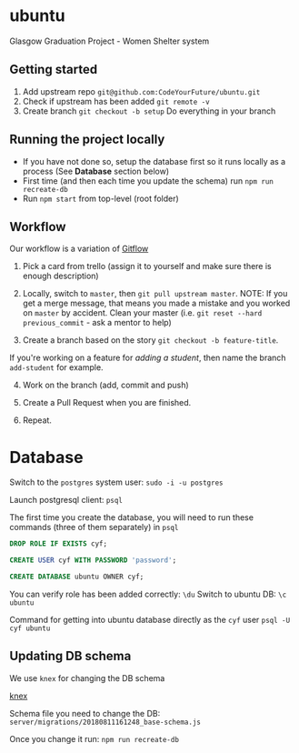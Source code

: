 # ubuntu
Glasgow Graduation Project - Women Shelter system

## Getting started

1.  Add upstream repo `git@github.com:CodeYourFuture/ubuntu.git`
2.  Check if upstream has been added `git remote -v`
3.  Create branch `git checkout -b setup` Do everything in your branch

## Running the project locally

- If you have not done so, setup the database first so it runs locally as a process (See **Database** section below)
- First time (and then each time you update the schema) run `npm run recreate-db`
- Run `npm start` from top-level (root folder)

## Workflow

Our workflow is a variation of [Gitflow](https://datasift.github.io/gitflow/IntroducingGitFlow.html)

1.  Pick a card from trello (assign it to yourself and make sure there is enough description)

2.  Locally, switch to `master`, then `git pull upstream master`. NOTE: If you get a merge message, that means you made a mistake and you worked on `master` by accident. Clean your master (i.e. `git reset --hard previous_commit` - ask a mentor to help)

3.  Create a branch based on the story `git checkout -b feature-title`.

If you're working on a feature for _adding a student_, then name the branch `add-student` for example.

4.  Work on the branch (add, commit and push)

5.  Create a Pull Request when you are finished.

6.  Repeat.

# Database

Switch to the `postgres` system user: `sudo -i -u postgres`

Launch postgresql client: `psql`

The first time you create the database, you will need to run these commands (three of them separately) in `psql`

```sql
DROP ROLE IF EXISTS cyf;
```

```sql
CREATE USER cyf WITH PASSWORD 'password';
```

```sql
CREATE DATABASE ubuntu OWNER cyf;
```

You can verify role has been added correctly: `\du`
Switch to ubuntu DB: `\c ubuntu`

Command for getting into ubuntu database directly as the `cyf` user `psql -U cyf ubuntu`

## Updating DB schema

We use `knex` for changing the DB schema

[knex](https://knexjs.org/)

Schema file you need to change the DB: `server/migrations/20180811161248_base-schema.js`

Once you change it run: `npm run recreate-db`
